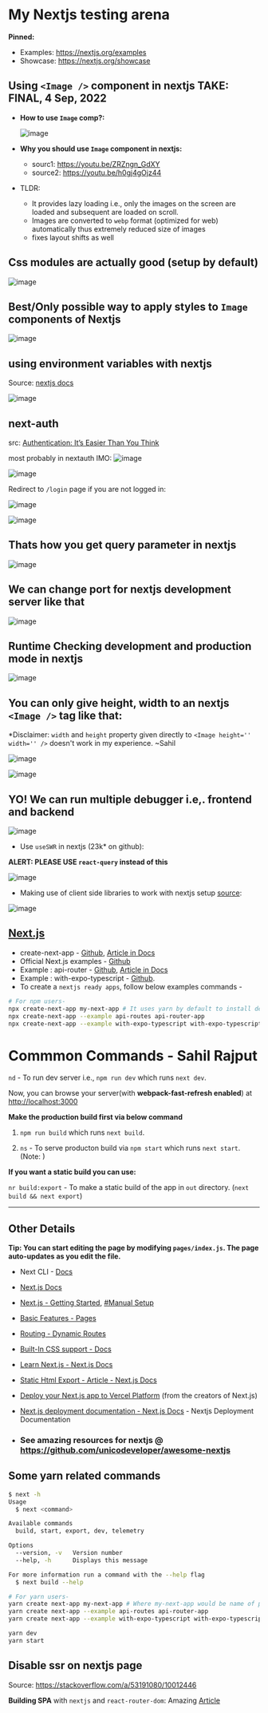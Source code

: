 # My Nextjs testing arena

**Pinned:**
- Examples: https://nextjs.org/examples
- Showcase: https://nextjs.org/showcase

## Using `<Image />` component in nextjs TAKE: FINAL, 4 Sep, 2022

- **How to use `Image` comp?:**

  ![image](https://user-images.githubusercontent.com/31458531/188314261-8a933e6c-f967-4a30-a053-ac32d5e49150.png)

- **Why you should use `Image` component in nextjs:**
  - sourc1: https://youtu.be/ZRZngn_GdXY
  - source2: https://youtu.be/h0gj4gOjz44
- TLDR:
  - It provides lazy loading i.e., only the images on the screen are loaded and subsequent are loaded on scroll.
  - Images are converted to `webp` format (optimized for web) automatically thus extremely reduced size of images
  - fixes layout shifts as well



## Css modules are actually good (setup by default)

![image](https://user-images.githubusercontent.com/31458531/186703589-f2368235-8af1-4676-9e03-f79d9bfa669a.png)

## Best/Only possible way to apply styles to `Image` components of Nextjs

![image](https://user-images.githubusercontent.com/31458531/186674764-fb4c37e9-beca-4e8c-8527-a97b236034a2.png)


## using environment variables with nextjs

Source: [nextjs docs](https://nextjs.org/docs/basic-features/environment-variables)

![image](https://user-images.githubusercontent.com/31458531/186137800-37b7972f-1679-49b5-ae8f-da65ea177570.png)

## next-auth

src: [Authentication: It’s Easier Than You Think](https://www.youtube.com/watch?v=h6wBYWWdyYQ&t=6s)

most probably in nextauth IMO: ![image](https://user-images.githubusercontent.com/31458531/186127177-af950f82-83bb-4a26-a943-2ce7f92cb791.png)

![image](https://user-images.githubusercontent.com/31458531/186127362-eeec045d-a762-4286-b050-f30e6ad302ae.png)

Redirect to `/login` page if you are not logged in:

![image](https://user-images.githubusercontent.com/31458531/186128057-966ffca9-c2f3-4926-9fda-f5e252d1e941.png)

![image](https://user-images.githubusercontent.com/31458531/186129411-15ef18d2-ae51-4714-ad3a-ee33dbd0c8ae.png)


## Thats how you get query parameter in nextjs

![image](https://user-images.githubusercontent.com/31458531/186112970-39615145-5928-4108-919d-056370e0560c.png)


## We can change port for nextjs development server like that

![image](https://user-images.githubusercontent.com/31458531/185983777-88e38813-707c-4309-963a-20dcfae410b9.png)


## Runtime Checking development and production mode in nextjs

![image](https://user-images.githubusercontent.com/31458531/185982278-9f37a150-f777-4fe9-9fdc-afb06aabe9d0.png)

## You can only give height, width to an nextjs `<Image />` tag like that:

*Disclaimer: `width` and `height` property given directly to `<Image height='' width='' />` doesn't work in my experience. ~Sahil

![image](https://user-images.githubusercontent.com/31458531/186112203-fc1d7e25-6159-478e-823d-780f25f9ebb5.png)


![image](https://user-images.githubusercontent.com/31458531/185975784-c0297c80-54ca-4068-b400-1caefa5b5ba7.png)


## YO! We can run multiple debugger i.e,. frontend and backend

![image](https://user-images.githubusercontent.com/31458531/185749877-762ee0e5-583b-4993-9acf-95c02ea3f3cc.png)

- Use `useSWR` in nextjs (23k* on github):

**ALERT: PLEASE USE `react-query` instead of this**

![image](https://user-images.githubusercontent.com/31458531/185575633-599d911b-c76d-4d25-8a1c-6529d4372fb0.png)

- Making use of client side libraries to work with nextjs setup [source](https://nextjs.org/docs/advanced-features/dynamic-import#with-external-libraries):

![image](https://user-images.githubusercontent.com/31458531/185347247-bfe08b56-df26-4d97-9b40-aa25e2dc2094.png)


## [Next.js](https://nextjs.org/)

- create-next-app - [Github](https://github.com/vercel/next.js/tree/canary/packages/create-next-app), [Article in Docs](https://nextjs.org/docs/api-reference/create-next-app)
- Official Next.js examples - [Github](https://github.com/vercel/next.js/tree/canary/examples)
- Example : api-router - [Github](https://github.com/vercel/next.js/tree/canary/examples/api-routes), [Article in Docs](https://nextjs.org/docs/api-routes/introduction)
- Example : with-expo-typescript - [Github](https://github.com/vercel/next.js/tree/canary/examples/with-expo-typescript).
- To create a `nextjs ready apps`, follow below examples commands -

```bash
# For npm users-
npx create-next-app my-next-app # It uses yarn by default to install dependencies. LOL 🍉
npx create-next-app --example api-routes api-router-app
npx create-next-app --example with-expo-typescript with-expo-typescript-app
```

# Commmon Commands - Sahil Rajput

`nd` - To run dev server i.e., `npm run dev` which runs `next dev`.

Now, you can browse your server(with **webpack-fast-refresh enabled**) at [http://localhost:3000](http://localhost:3000)

**Make the production build first via below command**

1. `npm run build` which runs `next build`.

2. `ns` - To serve producton build via `npm start` which runs `next start`. (Note: )

**If you want a static build you can use:**

`nr build:export` - To make a static build of the app in `out` directory. (`next build && next export`)

---

## Other Details

**Tip: You can start editing the page by modifying `pages/index.js`. The page auto-updates as you edit the file.**

- Next CLI - [Docs](https://nextjs.org/docs/api-reference/cli)

- [Next.js Docs](https://nextjs.org/docs)

- [Next.js - Getting Started](https://nextjs.org/docs/getting-started), [#Manual Setup](https://nextjs.org/docs#manual-setup)

- [Basic Features - Pages](https://nextjs.org/docs/basic-features/pages)

- [Routing - Dynamic Routes](https://nextjs.org/docs/routing/dynamic-routes)

- [Built-In CSS support - Docs](https://nextjs.org/docs/basic-features/built-in-css-support)

- [Learn Next.js - Next.js Docs](https://nextjs.org/learn)

- [Static Html Export - Article - Next.js Docs](https://nextjs.org/docs/advanced-features/static-html-export)

- [Deploy your Next.js app to Vercel Platform](https://vercel.com/import?utm_medium=default-template&filter=next.js&utm_source=create-next-app&utm_campaign=create-next-app-readme) (from the creators of Next.js)

- [Next.js deployment documentation - Next.js Docs](https://nextjs.org/docs/deployment) - Nextjs Deployment Documentation

- ### See amazing resources for nextjs @ https://github.com/unicodeveloper/awesome-nextjs

## Some yarn related commands

```bash
$ next -h
Usage
  $ next <command>

Available commands
  build, start, export, dev, telemetry

Options
  --version, -v   Version number
  --help, -h      Displays this message

For more information run a command with the --help flag
  $ next build --help
```

```bash
# For yarn users-
yarn create next-app my-next-app # Where my-next-app would be name of project.
yarn create next-app --example api-routes api-router-app
yarn create next-app --example with-expo-typescript with-expo-typescript-app

yarn dev
yarn start
```


## Disable ssr on nextjs page

Source: https://stackoverflow.com/a/53191080/10012446

**Building SPA** with `nextjs` and `react-router-dom`: Amazing [Article](https://colinhacks.com/essays/building-a-spa-with-nextjs)
